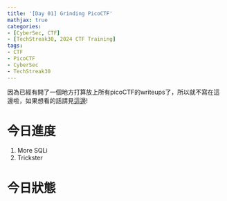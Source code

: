 ```yaml
---
title: '[Day 01] Grinding PicoCTF'
mathjax: true
categories:
- [CyberSec, CTF]
- [TechStreak30, 2024 CTF Training]
tags:
- CTF
- PicoCTF
- CyberSec
- TechStreak30
---
```

因為已經有開了一個地方打算放上所有picoCTF的writeups了，所以就不寫在這邊啦，如果想看的話請見[這邊](https://cx330.tw/CyberSec/CTF/All-in-One%20PicoCTF-Writeups/)!

# 今日進度

1. More SQLi
2. Trickster

# 今日狀態


